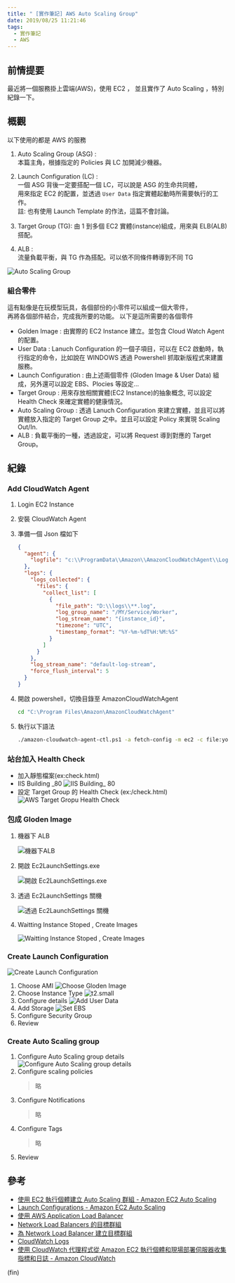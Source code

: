 ```yaml
---
title: " [實作筆記] AWS Auto Scaling Group"
date: 2019/08/25 11:21:46
tags:
  - 實作筆記
  - AWS
---
```


## 前情提要

最近將一個服務掛上雲端(AWS)，使用 EC2 ，
並且實作了 Auto Scaling ，特別紀錄一下。

## 概觀

以下使用的都是 AWS 的服務

1. Auto Scaling Group (ASG) :  
   本篇主角，根據指定的 Policies 與 LC 加開減少機器。

2. Launch Configuration (LC) :  
   一個 ASG 背後一定要搭配一個 LC，可以說是 ASG 的生命共同體，  
   用來指定 EC2 的配置，並透過 `User Data` 指定實體起動時所需要執行的工作。  
   註: 也有使用 Launch Template 的作法，這篇不會討論。

3. Target Group (TG):
   由 1 到多個 EC2 實體(instance)組成，用來與 ELB(ALB) 搭配。

4. ALB :  
   流量負載平衡，與 TG 作為搭配。可以依不同條件轉導到不同 TG

![Auto Scaling Group](/images/2019/8/aws_asg_overview.jpg)

### 組合零件

這有點像是在玩模型玩具，各個部份的小零件可以組成一個大零件，  
再將各個部件結合，完成我所要的功能。
以下是這所需要的各個零件

- Golden Image : 由實際的 EC2 Instance 建立。並包含 Cloud Watch Agent 的配置。
- User Data : Lanuch Configuration 的一個子項目，可以在 EC2 啟動時，執行指定的命令，比如說在 WINDOWS 透過 Powershell 抓取新版程式來建置服務。
- Launch Configuration : 由上述兩個零件 (Gloden Image & User Data) 組成，另外還可以設定 EBS、Plocies 等設定…
- Target Group : 用來存放相關實體(EC2 Instance)的抽象概念, 可以設定 Health Check 來確定實體的健康情況。
- Auto Scaling Group : 透過 Lanuch Configuration 來建立實體，並且可以將實體放入指定的 Target Group 之中。並且可以設定 Policy 來實現 Scaling Out/In.
- ALB : 負載平衡的一種，透過設定，可以將 Request 導到對應的 Target Group。

## 紀錄

### Add CloudWatch Agent

1. Login EC2 Instance
2. 安裝 CloudWatch Agent
3. 準備一個 Json 檔如下

   ```json
   {
     "agent": {
       "logfile": "c:\\ProgramData\\Amazon\\AmazonCloudWatchAgent\\Logs\\amazon-cloudwatch-agent.log"
     },
     "logs": {
       "logs_collected": {
         "files": {
           "collect_list": [
             {
               "file_path": "D:\\logs\\**.log",
               "log_group_name": "/MY/Service/Worker",
               "log_stream_name": "{instance_id}",
               "timezone": "UTC",
               "timestamp_format": "%Y-%m-%dT%H:%M:%S"
             }
           ]
         }
       },
       "log_stream_name": "default-log-stream",
       "force_flush_interval": 5
     }
   }
   ```

4. 開啟 powershell，切換目錄至 AmazonCloudWatchAgent

   ```bash
   cd "C:\Program Files\Amazon\AmazonCloudWatchAgent"
   ```

5. 執行以下語法

   ```bash
   ./amazon-cloudwatch-agent-ctl.ps1 -a fetch-config -m ec2 -c file:yourjsonfile.json -s
   ```

### 站台加入 Health Check

- 加入靜態檔案(ex:check.html)
- IIS Building _80
  ![IIS Building_ 80](/images/2019/8/aws_iissetting.jpg)
- 設定 Target Group 的 Health Check (ex:/check.html)
  ![AWS Target Gropu Health Check](/images/2019/8/aws_tg_healthcheck.jpg)

### 包成 Gloden Image

1. 機器下 ALB

   ![機器下ALB](/images/2019/8/aws_gi_out_alb.jpg)

2. 開啟 Ec2LaunchSettings.exe

   ![開啟 Ec2LaunchSettings.exe](/images/2019/8/aws_ec2_launch_settings.jpg)

3. 透過 Ec2LaunchSettings 關機

   ![透過 Ec2LaunchSettings 關機](/images/2019/8/aws_ec2_launch_settings_turn_off.jpg)

4. Waitting Instance Stoped , Create Images

   ![Waitting Instance Stoped , Create Images](/images/2019/8/aws_gi_create_images.jpg)

### Create Launch Configuration

![Create Launch Configuration](/images/2019/8/aws_create_lc.jpg)

1. Choose AMI
   ![Choose Gloden Image](/images/2019/8/aws_choose_ami.jpg)
2. Choose Instance Type
   ![t2.small](/images/2019/8/aws_choose_instance_type.jpg)
3. Configure details
   ![Add User Data](/images/2019/8/aws_userdata.jpg)
4. Add Storage
   ![Set EBS](/images/2019/8/aws_ebs.jpg)
5. Configure Security Group
6. Review

### Create Auto Scaling group

1. Configure Auto Scaling group details
   ![Configure Auto Scaling group details](/images/2019/8/aws_create_asg.jpg)
2. Configure scaling policies
   > 略
3. Configure Notifications
   > 略
4. Configure Tags
   > 略
5. Review

## 參考

- [使用 EC2 執行個體建立 Auto Scaling 群組 - Amazon EC2 Auto Scaling](https://docs.aws.amazon.com/zh_tw/autoscaling/ec2/userguide/create-asg-from-instance.html)
- [Launch Configurations - Amazon EC2 Auto Scaling](https://docs.aws.amazon.com/en_us/autoscaling/ec2/userguide/LaunchConfiguration.html)
- [使用 AWS Application Load Balancer](https://aws.amazon.com/cn/blogs/china/aws-alb-route-distribute/)
- [Network Load Balancers 的目標群組](https://docs.aws.amazon.com/zh_tw/elasticloadbalancing/latest/network/load-balancer-target-groups.html)
- [為 Network Load Balancer 建立目標群組](https://docs.aws.amazon.com/zh_tw/elasticloadbalancing/latest/network/create-target-group.html)
- [CloudWatch Logs](https://docs.aws.amazon.com/zh_tw/AmazonCloudWatch/latest/logs/QuickStartWindows2016.html#configure_cwl_download)
- [使用 CloudWatch 代理程式從 Amazon EC2 執行個體和現場部署伺服器收集指標和日誌 - Amazon CloudWatch](https://docs.aws.amazon.com/zh_tw/AmazonCloudWatch/latest/monitoring/Install-CloudWatch-Agent.html)

(fin)
